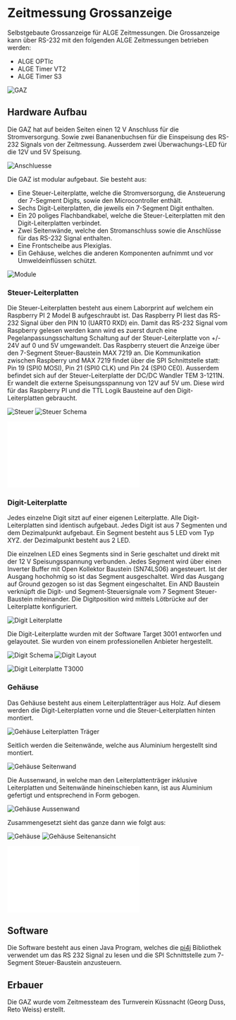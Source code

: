 # Zeitmessung Grossanzeige

Selbstgebaute Grossanzeige für ALGE Zeitmessungen. 
Die Grossanzeige kann über RS-232 mit den folgenden ALGE Zeitmessungen betrieben werden:
* ALGE OPTIc 
* ALGE Timer VT2
* ALGE Timer S3 

![GAZ](images/gaz.jpg "GAZ")

## Hardware Aufbau

Die GAZ hat auf beiden Seiten einen 12 V Anschluss für die Stromversorgung. Sowie zwei Bananenbuchsen für die Einspeisung des RS-232 Signals von der Zeitmessung. Ausserdem zwei Überwachungs-LED für die 12V und 5V Speisung.

![Anschluesse](images/anschluesse.jpg "Anschlüsse")
  
Die GAZ ist modular aufgebaut. Sie besteht aus:
* Eine Steuer-Leiterplatte, welche die Stromversorgung, die Ansteuerung der 7-Segment Digits, sowie den Microcontroller enthält.
* Sechs Digit-Leiterplatten, die jeweils ein 7-Segment Digit enthalten.
* Ein 20 poliges Flachbandkabel, welche die Steuer-Leiterplatten mit den Digit-Leiterplatten verbindet.
* Zwei Seitenwände, welche den Stromanschluss sowie die Anschlüsse für das RS-232 Signal enthalten.
* Eine Frontscheibe aus Plexiglas.
* Ein Gehäuse, welches die anderen Komponenten aufnimmt und vor Umweldeinflüssen schützt.

![Module](images/modular.jpg "Modularer Aufbau")

### Steuer-Leiterplatten
  
Die Steuer-Leiterplatten besteht aus einem Laborprint auf welchem ein Raspberry PI 2 Model B aufgeschraubt ist. Das Raspberry PI liest das RS-232 Signal über den PIN 10 (UART0 RXD) ein. Damit das RS-232 Signal vom Raspberry gelesen werden kann wird es zuerst durch eine Pegelanpassungsschaltung Schaltung auf der Steuer-Leiterplatte von +/- 24V auf 0 und 5V umgewandelt. Das Raspberry steuert die Anzeige über den 7-Segment Steuer-Baustein MAX 7219 an. Die Kommunikation zwischen Raspberry und MAX 7219 findet über die SPI Schnittstelle statt: Pin 19 (SPI0 MOSI), Pin 21 (SPI0 CLK) und Pin 24 (SPI0 CE0). Ausserdem befindet sich auf der Steuer-Leiterplatte der DC/DC Wandler TEM 3-1211N. Er wandelt die externe Speisungsspannung von 12V auf 5V um. Diese wird für das Raspberry PI und die TTL Logik Bausteine auf den Digit-Leiterplatten gebraucht.

![Steuer](images/steuer.jpg "Steuer Leiterplatte")
![Steuer Schema](images/steuer-schema.png "Steuer Leiterplatte Schema")

![Steuer Leiterplatte Zeichnungen](hardware/SteuerLeiterplatte.vsd "Steuer Leiterplatte")

### Digit-Leiterplatte

Jedes einzelne Digit sitzt auf einer eigenen Leiterplatte. Alle Digit-Leiterplatten sind identisch aufgebaut. Jedes Digit ist aus 7 Segmenten und dem Dezimalpunkt aufgebaut. Ein Segment besteht aus 5 LED vom Typ XYZ. der Dezimalpunkt besteht aus 2 LED.

Die einzelnen LED eines Segments sind in Serie geschaltet und direkt mit der 12 V Speisungsspannung verbunden. Jedes Segment wird über einen Inverter Buffer mit Open Kollektor Baustein (SN74LS06) angesteuert. Ist der Ausgang hochohmig so ist das Segment ausgeschaltet. Wird das Ausgang auf Ground gezogen so ist das Segment eingeschaltet. Ein AND Baustein verknüpft die Digit- und Segment-Steuersignale vom 7 Segment Steuer-Baustein miteinander. Die Digitposition wird mittels Lötbrücke auf der Leiterplatte konfiguriert. 

![Digit Leiterplatte](images/digit.jpg "Digit Leiterplatte")

Die Digit-Leiterplatte wurden mit der Software Target 3001 entworfen und gelayoutet. Sie wurden von einem professionellen Anbieter hergestellt.  

![Digit Schema](images/digit-schema.png "Digit Leiterplatte Schema")
![Digit Layout](images/digit-layout.png "Digit Leiterplatte Layout")

![Digit Leiterplatte T3000](hardware/DigitLeiterplatte.T3000 "Target 3001 Datei")   

### Gehäuse

Das Gehäuse besteht aus einem Leiterplattenträger aus Holz. Auf diesem werden die Digit-Leiterplatten vorne und die Steuer-Leiterplatten hinten montiert.

![Gehäuse Leiterplatten Träger](images/gehaeuse-lp-traeger.png "Gehäuse Leiterplatten Träger") 

Seitlich werden die Seitenwände, welche aus Aluminium hergestellt sind montiert.

![Gehäuse Seitenwand](images/gehaeuse-seitenwand.png "Gehäuse Seitenwand")

Die Aussenwand, in welche man den Leiterplattenträger inklusive Leiterplatten und Seitenwände hineinschieben kann, ist aus Aluminium gefertigt und entsprechend in Form gebogen.
 
![Gehäuse Aussenwand](images/gehaeuse-aussen.png "Gehäuse Aussenwand")

Zusammengesetzt sieht das ganze dann wie folgt aus:

![Gehäuse](images/gehaeuse.png "Gehäuse")
![Gehäuse Seitenansicht](images/gehaeuse-seitenansicht.png "Gehäuse Seitenansicht")

![Gehäuse Zeichnungen](hardware/Gehaeuse.vsd "Gehäuse")


## Software

Die Software besteht aus einen Java Program, welches die [pi4j](http://pi4j.com/) Bibliothek verwendet um das RS 232 Signal zu lesen und die SPI Schnittstelle zum 7-Segment Steuer-Baustein anzusteuern.

## Erbauer

Die GAZ wurde vom Zeitmessteam des Turnverein Küssnacht (Georg Duss, Reto Weiss) erstellt. 



